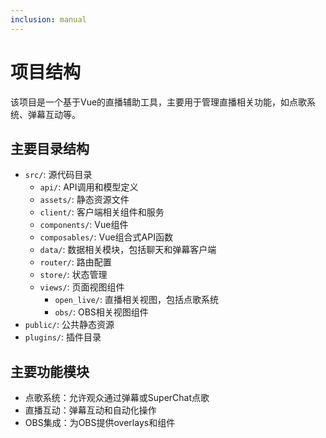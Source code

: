 ```yaml
---
inclusion: manual
---
```

# 项目结构

该项目是一个基于Vue的直播辅助工具，主要用于管理直播相关功能，如点歌系统、弹幕互动等。

## 主要目录结构

- `src/`: 源代码目录
  - `api/`: API调用和模型定义
  - `assets/`: 静态资源文件
  - `client/`: 客户端相关组件和服务
  - `components/`: Vue组件
  - `composables/`: Vue组合式API函数
  - `data/`: 数据相关模块，包括聊天和弹幕客户端
  - `router/`: 路由配置
  - `store/`: 状态管理
  - `views/`: 页面视图组件
    - `open_live/`: 直播相关视图，包括点歌系统
    - `obs/`: OBS相关视图组件
- `public/`: 公共静态资源
- `plugins/`: 插件目录

## 主要功能模块

- 点歌系统：允许观众通过弹幕或SuperChat点歌
- 直播互动：弹幕互动和自动化操作
- OBS集成：为OBS提供overlays和组件

